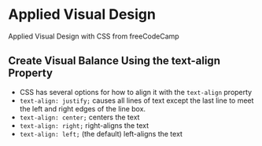 # Applied Visual Design

Applied Visual Design with CSS from freeCodeCamp

## Create Visual Balance Using the text-align Property
* CSS has several options for how to align it with the ```text-align``` property
* ```text-align: justify;``` causes all lines of text except the last line to meet
the left and right edges of the line box.
* ```text-align: center;``` centers the text
* ```text-align: right;``` right-aligns the text
* ```text-align: left;``` (the default) left-aligns the text
